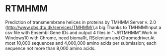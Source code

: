 # RTMHMM
Prediction of transmembrane helices in proteins by TMHMM Server v. 2.0 (http://www.cbs.dtu.dk/services/TMHMM/),a big Thanks to TMHMM!Input a csv file with Ensembl Gene IDs and output 4 files in "~/RTMHMM".Work in Windows10 with Chrome, need biomaRt, RSelenium and Chromedriver.At most 10,000 sequences and 4,000,000 amino acids per submission; each sequence not more than 8,000 amino acids.
